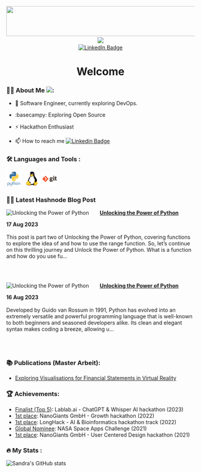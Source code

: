  <div id="header" align="center">
  <img src="https://github.com/sandramsc/sandramsc/assets/19821445/25d9151a-9192-407d-a222-1b7c4ca52279" width="1060" height="80"/>
</div>
 <div id="header" align="center">
  <img src="https://media.giphy.com/media/L1R1tvI9svkIWwpVYr/giphy.gif" width="250"/>
</div>
<div id="badges" align="center">
<a href="https://linkedin.com/in/sandraashipala">
  <img src="https://img.shields.io/badge/LinkedIn-blue?style=for-the-badge&logo=linkedin&logoColor=white" alt="LinkedIn Badge"/>
 </a>
</div>
<h1 align="center">
 Welcome
</h1>

### :woman_technologist: About Me <img src="https://media.giphy.com/media/WUlplcMpOCEmTGBtBW/giphy.gif" width="30">:

- :telescope: Software Engineer, currently exploring DevOps.
- :basecampy: Exploring Open Source

- :zap: Hackathon Enthusiast

- :mailbox: How to reach me [![Linkedin Badge](https://img.shields.io/badge/-LINKEDIN-blue?style=flat&logo=Linkedin&logoColor=white)](https://linkedin.com/in/sandraashipala)

### :hammer_and_wrench: Languages and Tools :
<div>
  <img src="https://github.com/devicons/devicon/blob/master/icons/python/python-original-wordmark.svg" title="Python" alt="Python" width="40" height="40"/>&nbsp;
  <img src="https://github.com/devicons/devicon/blob/master/icons/linux/linux-original.svg" title="Linux" alt="Linux" width="40" height="40"/>&nbsp;
  <img src="https://github.com/devicons/devicon/blob/master/icons/git/git-original-wordmark.svg" title="Git" alt="Git" width="40" height="40"/>
</div>

### ✍🏽 Latest Hashnode Blog Post
<!-- HASHNODE_BLOG:START -->
<p align="left">
<a href="https://sandraashipala.hashnode.dev/unlocking-the-power-of-python-1" title="Unlocking the Power of Python"><img src="https://cdn.hashnode.com/res/hashnode/image/upload/v1691262209657/fac106de-99e2-411d-a4f3-99665d5fde96.png" alt="Unlocking the Power of Python" width="250px" align="left" /></a>
<a href="https://sandraashipala.hashnode.dev/unlocking-the-power-of-python-1" title="Unlocking the Power of Python"><strong>Unlocking the Power of Python</strong></a>
<div><strong>17 Aug 2023</strong></div>
<br/> This post is part two of Unlocking the Power of Python, covering functions to explore the idea of and how to use the range function. So, let’s continue on this thrilling journey and Unlock the Power of Python.
What is a function and how do you use fu... </p> <br/> <br/>
<p align="left">
<a href="https://sandraashipala.hashnode.dev/unlocking-the-power-of-python" title="Unlocking the Power of Python"><img src="https://cdn.hashnode.com/res/hashnode/image/upload/v1691261598305/3531c629-a993-4e76-827b-1714f6b1c41a.png" alt="Unlocking the Power of Python" width="250px" align="left" /></a>
<a href="https://sandraashipala.hashnode.dev/unlocking-the-power-of-python" title="Unlocking the Power of Python"><strong>Unlocking the Power of Python</strong></a>
<div><strong>16 Aug 2023</strong></div>
<br/> Developed by Guido van Rossum in 1991, Python has evolved into an extremely versatile and powerful programming language that is well-known to both beginners and seasoned developers alike. Its clean and elegant syntax makes coding a breeze, allowing u... </p> <br/> <br/>
<!-- HASHNODE_BLOG:END -->

### 📚 Publications (Master Arbeit): 
- [Exploring Visualisations for Financial Statements in Virtual Reality](https://ieeexplore.ieee.org/document/9319099)

### 🏆 Achievements:
- [Finalist (Top 5)](https://lablab.ai/event/chatgpt-api-and-whisper-api-global-hackathon): Lablab.ai - ChatGPT & Whisper AI hackathon (2023)
- [1st place](https://github.com/sandramsc/Hackathons_2021-to-2023/tree/main/HyperStream): NanoGiants GmbH - Growth hackathon (2022)
- [1st place](https://github.com/sandramsc/Hackathons_2021-to-2023/tree/main/biocoins): LongHack - AI & Bioinformatics hackathon track (2022)
- [Global Nominee](https://github.com/sandramsc/sandramsc.github.io): NASA Space Apps Challenge (2021)
- [1st place](https://github.com/sandramsc/Hackathons_2021-to-2023/tree/main/TVA): NanoGiants GmbH - User Centered Design hackathon (2021)

### :fire: My Stats :
![Sandra's GitHub stats](https://github-readme-stats.vercel.app/api?username=sandramsc&bg_color=30,e96443,904e95&title_color=fff&text_color=fff)

